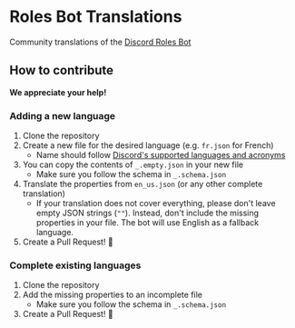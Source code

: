 # Roles Bot Translations

Community translations of the [Discord Roles Bot](https://roles.bot)

## How to contribute
**We appreciate your help!**

### Adding a new language
1. Clone the repository
2. Create a new file for the desired language (e.g. `fr.json` for French)
   - Name should follow [Discord's supported languages and acronyms](https://discord-api-types.dev/api/discord-api-types-rest/common/enum/Locale#Enumeration%20Members)
3. You can copy the contents of `_.empty.json` in your new file
   - Make sure you follow the schema in `_.schema.json`
4. Translate the properties from `en_us.json` (or any other complete translation)
   - If your translation does not cover everything, please don't leave empty JSON strings (`""`). Instead, don't include the missing properties in your file. The bot will use English as a fallback language.
5. Create a Pull Request! 🎉

### Complete existing languages
1. Clone the repository
2. Add the missing properties to an incomplete file
   - Make sure you follow the schema in `_.schema.json`
4. Create a Pull Request! 🎉
